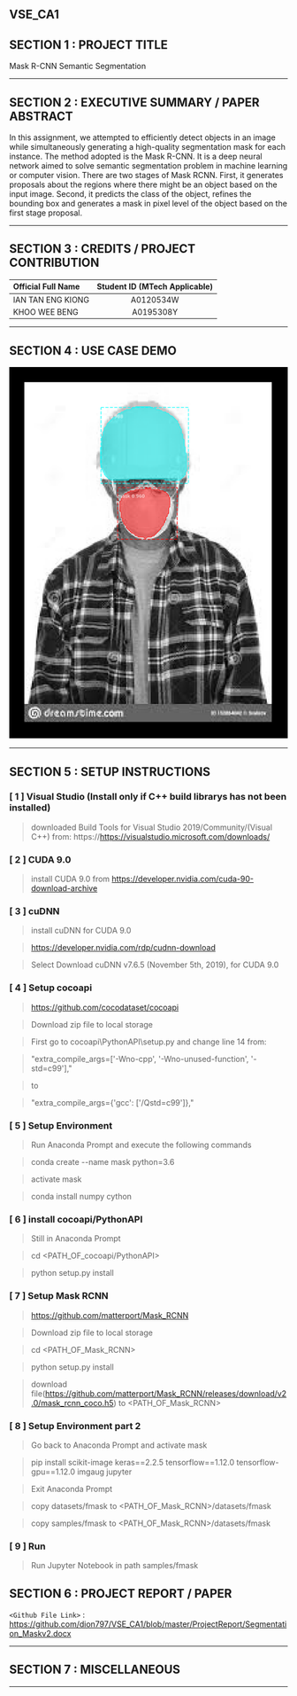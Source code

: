VSE_CA1
---

## SECTION 1 : PROJECT TITLE
Mask R-CNN Semantic Segmentation

---
## SECTION 2 : EXECUTIVE SUMMARY / PAPER ABSTRACT
In this assignment, we attempted to efficiently detect objects in an image while simultaneously generating a high-quality segmentation mask for each instance. 
The method adopted is the Mask R-CNN. It is a deep neural network aimed to solve semantic segmentation problem in machine learning or computer vision. There are two stages of Mask RCNN. 
First, it generates proposals about the regions where there might be an object based on the input image. Second, it predicts the class of the object, refines the bounding box and generates a mask in pixel level of the object based on the first stage proposal.  

---
## SECTION 3 : CREDITS / PROJECT CONTRIBUTION

| Official Full Name  | Student ID (MTech Applicable)  | 
| :------------ |:---------------:| 
| IAN TAN ENG KIONG | A0120534W | 
| KHOO WEE BENG | A0195308Y | 



---
## SECTION 4 : USE CASE DEMO

![Splash image labelled](https://github.com/dion797/VSE_CA1/blob/master/Miscellaneous/sample.png)

---
## SECTION 5 : SETUP INSTRUCTIONS
### [ 1 ] Visual Studio (Install only if C++ build librarys has not been installed)

> downloaded Build Tools for Visual Studio 2019/Community/(Visual C++) from: https://https://visualstudio.microsoft.com/downloads/

### [ 2 ] CUDA 9.0

> install CUDA 9.0 from https://developer.nvidia.com/cuda-90-download-archive

### [ 3 ] cuDNN 

> install cuDNN for CUDA 9.0 

> https://developer.nvidia.com/rdp/cudnn-download

> Select Download cuDNN v7.6.5 (November 5th, 2019), for CUDA 9.0

### [ 4 ] Setup cocoapi 

> https://github.com/cocodataset/cocoapi

> Download zip file to local storage

> First go to cocoapi\PythonAPI\setup.py and change line 14 from:

> "extra_compile_args=['-Wno-cpp', '-Wno-unused-function', '-std=c99'],"

> to

> "extra_compile_args={'gcc': ['/Qstd=c99']},"

### [ 5 ] Setup Environment 

> Run Anaconda Prompt and execute the following commands

> conda create --name mask python=3.6

> activate mask

> conda install numpy cython

### [ 6 ] install cocoapi/PythonAPI 

> Still in Anaconda Prompt

> cd <PATH_OF_cocoapi/PythonAPI>

> python setup.py install

### [ 7 ] Setup Mask RCNN

> https://github.com/matterport/Mask_RCNN

> Download zip file to local storage

> cd <PATH_OF_Mask_RCNN>

> python setup.py install

> download file(https://github.com/matterport/Mask_RCNN/releases/download/v2.0/mask_rcnn_coco.h5) to <PATH_OF_Mask_RCNN>

### [ 8 ] Setup Environment part 2

> Go back to Anaconda Prompt and activate mask

> pip install scikit-image keras==2.2.5 tensorflow==1.12.0 tensorflow-gpu==1.12.0 imgaug jupyter

> Exit Anaconda Prompt 

> copy datasets/fmask to <PATH_OF_Mask_RCNN>/datasets/fmask

> copy samples/fmask to <PATH_OF_Mask_RCNN>/datasets/fmask

### [ 9 ] Run

> Run Jupyter Notebook in path samples/fmask

## SECTION 6 : PROJECT REPORT / PAPER

`<Github File Link>` : <https://github.com/dion797/VSE_CA1/blob/master/ProjectReport/Segmentation_Maskv2.docx>

---
## SECTION 7 : MISCELLANEOUS

---

